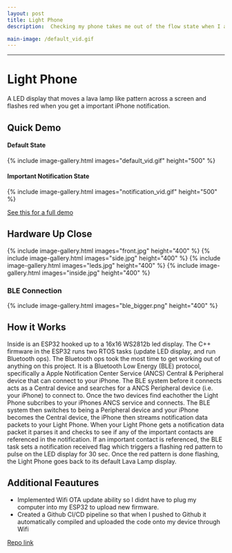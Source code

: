 ```yaml
---
layout: post
title: Light Phone
description:  Checking my phone takes me out of the flow state when I am trying to be productive at my computer. I put my phone out of sight when I want to stay focused, but in the back of my mind I am concerned I might miss an important notification. The Light Phone fixes these issues.

main-image: /default_vid.gif
---
```


---
# Light Phone
A LED display that moves a lava lamp like pattern across a screen and flashes red when you get a important iPhone notification.

## Quick Demo 

#### Default State
{% include image-gallery.html images="default_vid.gif" height="500" %}  

#### Important Notification State
{% include image-gallery.html images="notification_vid.gif" height="500" %}  

[See this for a full demo](https://github.com/jovankoledin/light_phone/blob/main/visuals/demo_higher_res.MP4)

## Hardware Up Close
{% include image-gallery.html images="front.jpg" height="400" %}
{% include image-gallery.html images="side.jpg" height="400" %}
{% include image-gallery.html images="leds.jpg" height="400" %}
{% include image-gallery.html images="inside.jpg" height="400" %}
### BLE Connection
{% include image-gallery.html images="ble_bigger.png" height="400" %}    

## How it Works
Inside is an ESP32 hooked up to a 16x16 WS2812b led display.
The C++ firmware in the ESP32 runs two RTOS tasks (update LED display, and run Bluetooth ops). The Bluetooth ops took the most time to get working out of anything on this project.
It is a Bluetooth Low Energy (BLE) protocol, specifically a Apple Notification Center Service (ANCS) Central & Peripheral device that can connect to your iPhone.
The BLE system before it connects acts as a Central device and searches for a ANCS Peripheral device (i.e. your iPhone) to connect to. Once the two devices find eachother the Light Phone subcribes to your iPhones ANCS service and connects. The BLE system then switches to being a Peripheral device and your iPhone becomes the Central device, the iPhone then streams notification data packets to your Light Phone.
When your Light Phone gets a notification data packet it parses it and checks to see if any of the important contacts are referenced in the notification. If an important contact is referenced,
the BLE task sets a notification received flag which triggers a flashing red pattern to pulse on the LED display for 30 sec. Once the red pattern is done flashing,
the Light Phone goes back to its default Lava Lamp display.

## Additional Feautures
- Implemented Wifi OTA update ability so I didnt have to plug my computer into my ESP32 to upload new firmware.
- Created a Github CI/CD pipeline so that when I pushed to Github it automatically compiled and uploaded the code onto my device through Wifi

[Repo link](https://github.com/jovankoledin/light_phone)
